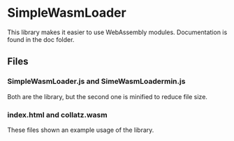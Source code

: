 # SimpleWasmLoader
This library makes it easier to use WebAssembly modules. Documentation is found in the doc folder.

## Files

### SimpleWasmLoader.js and SimeWasmLoadermin.js

Both are the library, but the second one is minified to reduce file size.

### index.html and collatz.wasm

These files shown an example usage of the library.
